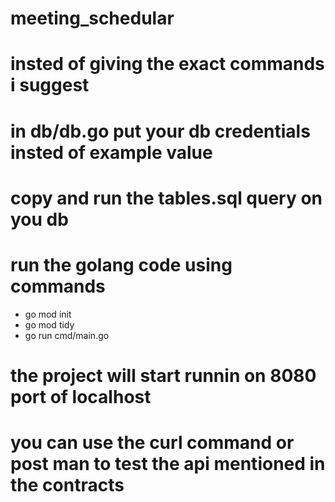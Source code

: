 # meeting_schedular
# insted of giving the exact commands i suggest
# in db/db.go put your db credentials insted of example value
# copy and run the tables.sql query on you db
# run the golang code using commands 
 - go mod init
 - go mod tidy
 - go run cmd/main.go

 # the project will start runnin on 8080 port of localhost
 # you can use the curl command or post man to test the api mentioned in the contracts